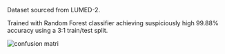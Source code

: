 Dataset sourced from LUMED-2.

Trained with Random Forest classifier achieving suspiciously high 99.88% accuracy using a 3:1 train/test split.

![confusion matri]('cf.png')
